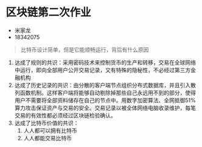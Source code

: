 # 区块链第二次作业

- 米家龙
- 18342075

> 比特币设计简单，但是它能顺畅运行，背后有什么原因

1. 达成了规则的共识：采用密码技术来控制货币的生产和转移，交易在全球网络中运行，即向全部用户公开交易记录，又有特殊的隐秘性，不必经过第三方金融机构
2. 达成了历史记录的共识：由分散的客户端节点组织分布式数据库，并且引入散列函数机制。这样客户端将能够自动剔除掉那些自己永远用不到的部分，使得用户不需要将全部资料储存在自己的节点中。用数字加密算法、全网抵御51%算力攻击保证资产与交易的安全。交易记录以被全体网络电脑收录维护，每笔交易的有效性都必须经过区块链检验确认。
3. 达成了比特币价值的共识：
   1. 人人都可以拥有比特币
   2. 人人都能交易比特币